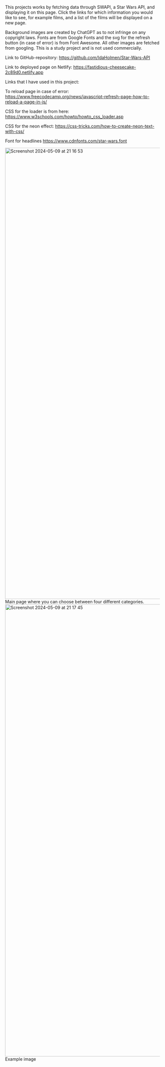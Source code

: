 This projects works by fetching data through SWAPI, a Star Wars API, and displaying it on this page. 
Click the links for which information you would like to see, for example films, and a list of the films will be displayed on a new page.

Background images are created by ChatGPT as to not infringe on any copyright laws. 
Fonts are from Google Fonts and the svg for the refresh button (in case of error) is from Font Awesome.
All other images are fetched from googling.
This is a study project and is not used commercially.

Link to GitHub-repository:
https://github.com/IdaHolmen/Star-Wars-API

Link to deployed page on Netlify:
https://fastidious-cheesecake-2c89d0.netlify.app


Links that I have used in this project:

To reload page in case of error:
https://www.freecodecamp.org/news/javascript-refresh-page-how-to-reload-a-page-in-js/

CSS for the loader is from here:
https://www.w3schools.com/howto/howto_css_loader.asp

CSS for the neon effect:
https://css-tricks.com/how-to-create-neon-text-with-css/

Font for headlines
https://www.cdnfonts.com/star-wars.font

<img width="1467" alt="Screenshot 2024-05-09 at 21 16 53" src="https://github.com/IdaHolmen/Star-Wars-API/assets/143997448/1f2b4746-ec53-44de-bb0f-fbfda5a57e04">
Main page where you can choose between four different categories.

<img width="1470" alt="Screenshot 2024-05-09 at 21 17 45" src="https://github.com/IdaHolmen/Star-Wars-API/assets/143997448/3e50ee95-2890-4eda-b833-c5d1d14add84">
Example image



